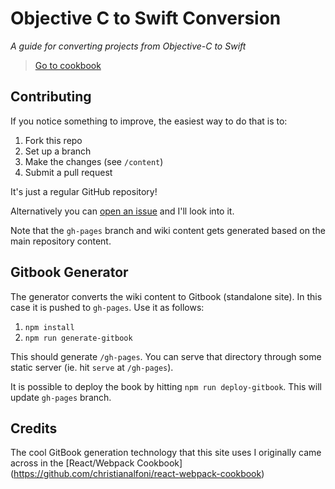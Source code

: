 # Objective C to Swift Conversion

_A guide for converting projects from Objective-C to Swift_

> [Go to cookbook](https://jlyonsmith.github.io/obj-c-to-swift-conversion/)

## Contributing

If you notice something to improve, the easiest way to do that is to:

1. Fork this repo
2. Set up a branch
3. Make the changes (see `/content`)
4. Submit a pull request

It's just a regular GitHub repository!

Alternatively you can [open an issue](https://github.com/jlyonsmith/objc-c-to-swift-conversion/issues/new) and I'll look into it.

Note that the `gh-pages` branch and wiki content gets generated based on the main repository content.

## Gitbook Generator

The generator converts the wiki content to Gitbook (standalone site). In this case it is pushed to `gh-pages`. Use it as follows:

1. `npm install`
2. `npm run generate-gitbook`

This should generate `/gh-pages`. You can serve that directory through some static server (ie. hit `serve` at `/gh-pages`).

It is possible to deploy the book by hitting `npm run deploy-gitbook`. This will update `gh-pages` branch.

## Credits

The cool GitBook generation technology that this site uses I originally came across in the [React/Webpack Cookbook] (https://github.com/christianalfoni/react-webpack-cookbook)
